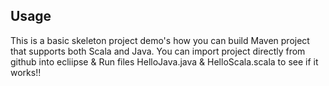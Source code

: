 Usage
---
This is a basic skeleton project demo's how you can build Maven project that supports both Scala and Java. 
You can import project directly from github into ecliipse & Run files HelloJava.java & HelloScala.scala to see if it works!!

